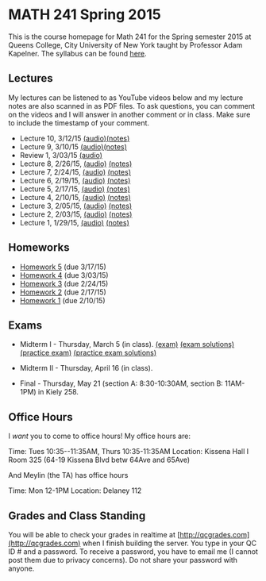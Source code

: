 # MATH 241 Spring 2015

This is the course homepage for Math 241 for the Spring semester 2015 at Queens College, City University of New York taught by Professor Adam Kapelner. The syllabus can be found [here](https://raw.githubusercontent.com/kapelner/QC_Math_241_Spring_2015/master/syllabus/syllabus.pdf).

## Lectures

My lectures can be listened to as YouTube videos below and my lecture notes are also scanned in as PDF files. To ask questions, you can comment on the videos and I will answer in another comment or in class. Make sure to include the timestamp of your comment.

* Lecture 10, 3/12/15 [(audio)](http://youtu.be/lQ-Hu79uYfg)[(notes)](https://github.com/kapelner/QC_Math_241_Spring_2015/blob/master/lectures/lec_10_Mar_12_2015.pdf?raw=true)
* Lecture 9, 3/10/15 [(audio)](http://youtu.be/CA7eZ6IexO8)[(notes)](https://github.com/kapelner/QC_Math_241_Spring_2015/blob/master/lectures/lec_09_Mar_10_2015.pdf?raw=true)
* Review 1, 3/03/15 [(audio)](http://youtu.be/PiTM80JE0v0)
* Lecture 8, 2/26/15, [(audio)](http://youtu.be/8iIByzWeYNw) [(notes)](https://github.com/kapelner/QC_Math_241_Spring_2015/blob/master/lectures/lec_08_Feb_26_2015.pdf?raw=true)
* Lecture 7, 2/24/15, [(audio)](http://youtu.be/DGnbDUOb5SA) [(notes)](https://github.com/kapelner/QC_Math_241_Spring_2015/blob/master/lectures/lec_07_Feb_24_2015.pdf?raw=true)
* Lecture 6, 2/19/15, [(audio)](http://youtu.be/WIIh_oh29H8) [(notes)](https://github.com/kapelner/QC_Math_241_Spring_2015/blob/master/lectures/lec_06_Feb_19_2015.pdf?raw=true)
* Lecture 5, 2/17/15, [(audio)](http://youtu.be/-n3vNvyvuVA) [(notes)](https://github.com/kapelner/QC_Math_241_Spring_2015/blob/master/lectures/lec_05_Feb_17_2015.pdf?raw=true)
* Lecture 4, 2/10/15, [(audio)](http://youtu.be/jLHoEFW0EaU) [(notes)](https://github.com/kapelner/QC_Math_241_Spring_2015/blob/master/lectures/lec_04_Feb_10_2015.pdf?raw=true)
* Lecture 3, 2/05/15, [(audio)](http://youtu.be/TbB1aMJuwl0) [(notes)](https://github.com/kapelner/QC_Math_241_Spring_2015/blob/master/lectures/lec_03_Feb_05_2015.pdf?raw=true)
* Lecture 2, 2/03/15, [(audio)](http://youtu.be/iUYQyE__H6o) [(notes)](https://github.com/kapelner/QC_Math_241_Spring_2015/blob/master/lectures/lec_02_Feb_03_2015.pdf?raw=true)
* Lecture 1, 1/29/15, [(audio)](http://youtu.be/No2gGyNQPPc) [(notes)](https://github.com/kapelner/QC_Math_241_Spring_2015/blob/master/lectures/lec_01_Jan_29_2015.pdf?raw=true)

## Homeworks

* [Homework 5](https://github.com/kapelner/QC_Math_241_Spring_2015/blob/master/homeworks/hw05/hw05.pdf?raw=true) (due 3/17/15)
* [Homework 4](https://github.com/kapelner/QC_Math_241_Spring_2015/blob/master/homeworks/hw04/hw04.pdf?raw=true) (due 3/03/15)
* [Homework 3](https://github.com/kapelner/QC_Math_241_Spring_2015/blob/master/homeworks/hw03/hw03.pdf?raw=true) (due 2/24/15)
* [Homework 2](https://github.com/kapelner/QC_Math_241_Spring_2015/blob/master/homeworks/hw02/hw02.pdf?raw=true) (due 2/17/15)
* [Homework 1](https://github.com/kapelner/QC_Math_241_Spring_2015/blob/master/homeworks/hw01/hw01.pdf?raw=true) (due 2/10/15)


## Exams

* Midterm I - Thursday, March 5 (in class). [(exam)](https://github.com/kapelner/QC_Math_241_Spring_2015/blob/master/exams/midterm1/midterm1.pdf?raw=true) [(exam solutions)](https://github.com/kapelner/QC_Math_241_Spring_2015/blob/master/exams/midterm1/midterm1_solutions.pdf?raw=true)  [(practice exam)](https://github.com/kapelner/QC_Math_241_Fall_2014_15/blob/master/exams/midterm1/midterm1.pdf?raw=true) [(practice exam solutions)](https://github.com/kapelner/QC_Math_241_Fall_2014_15/blob/master/exams/midterm1/midterm1_solutions.pdf?raw=true)

* Midterm II - Thursday, April 16 (in class). 

* Final - Thursday, May 21 (section A: 8:30-10:30AM, section B: 11AM-1PM) in Kiely 258.


<!-- 
Solutions can be found [here](https://github.com/kapelner/QC_Math_241_Spring_2015/blob/master/exams/midterm1/midterm1_solutions.pdf?raw=true). -->
<!-- 
Solutions can be found [here](https://github.com/kapelner/QC_Math_241_Spring_2015/blob/master/exams/midterm2/midterm2_solutions.pdf?raw=true). -->
<!-- 
 Solutions can be found [here](https://github.com/kapelner/QC_Math_241_Fall_2014_15/blob/master/exams/final/final_solutions.pdf?raw=true). -->

## Office Hours

I *want* you to come to office hours! My office hours are:

Time: Tues 10:35--11:35AM, Thurs 10:35-11:35AM
Location: Kissena Hall I Room 325 (64-19 Kissena Blvd betw 64Ave and 65Ave)

And Meylin (the TA) has office hours

Time: Mon 12-1PM
Location: Delaney 112

## Grades and Class Standing

You will be able to check your grades in realtime at [http://qcgrades.com](http://qcgrades.com) when I finish building the server. You type in your QC ID # and a password. To receive a password, you have to email me (I cannot post them due to privacy concerns). Do not share your password with anyone.
